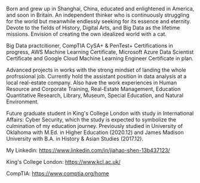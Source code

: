 Born and grew up in Shanghai, China, educated and enlightened in America, and soon in Britain. 
An independent thinker who is continuously struggling for the world but meanwhile endlessly seeking for its essence and eternity. 
Devote to the fields of History, Digital Arts, and Big Data as the lifetime missions. 
Envision of creating the own idealized world with a cat. 

Big Data practcitioner, CompTIA CySA+ & PenTest+ Certifications in progress, AWS Machine Learning Certificate, Microsoft Azure Data Scientist Certificate and Google Cloud Machine Learning Engineer Certificate in plan.

Advanced projects in works with the strong mindset of landing the whole profrssional job. Currently hold the assistant position in data analysis at a local real-estate company. Also have the work experiences in Human Resource and Corporate Training, Real-Estate Management, Education Quantitative Research, Library, Museum, Special Education, and Natural Environment.

Future graduate student in King's College London with study in International Affairs: Cyber Security, which the study is expected to symbolize the culmination of my education journey. Previously studied in University of Oklahoma with M.Ed. in Higher Education (2020.12) and James Madison University with B.A. in History & Asian Studies (2017.12). 

My Linkedin: https://www.linkedin.com/in/jiahao-shen-13b437123/

King's College London: https://www.kcl.ac.uk/

CompTIA: https://www.comptia.org/home

